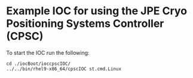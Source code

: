 # Example IOC for using the JPE Cryo Positioning Systems Controller (CPSC)
To start the IOC run the following:
```
cd ./iocBoot/ioccpscIOC/
../../bin/rhel9-x86_64/cpscIOC st.cmd.Linux
```
